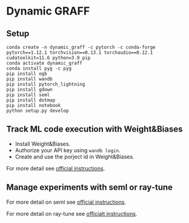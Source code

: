 # Dynamic GRAFF

## Setup

```{bash}
conda create -n dynamic_graff -c pytorch -c conda-forge pytorch==1.12.1 torchvision==0.13.1 torchaudio==0.12.1 cudatoolkit=11.6 python=3.9 pip
conda activate dynamic_graff
conda install pyg -c pyg
pip install ogb
pip install wandb
pip install pytorch_lightning
pip install gdown
pip install seml
pip install dotmap
pip install notebook
python setup.py develop
```

## Track ML code execution with Weight&Biases

- Install Weight&Biases.
- Authorize your API key using `wandb login`.
- Create and use the porject id in Weight&Biases.

For more detail see [official instructions](https://wandb.ai/quickstart/pytorch).

## Manage experiments with seml or ray-tune

For more detail on seml see [official instructions](https://github.com/TUM-DAML/seml).

For more detail on ray-tune see [officialt instructions](https://docs.ray.io/en/latest/tune/index.html).
